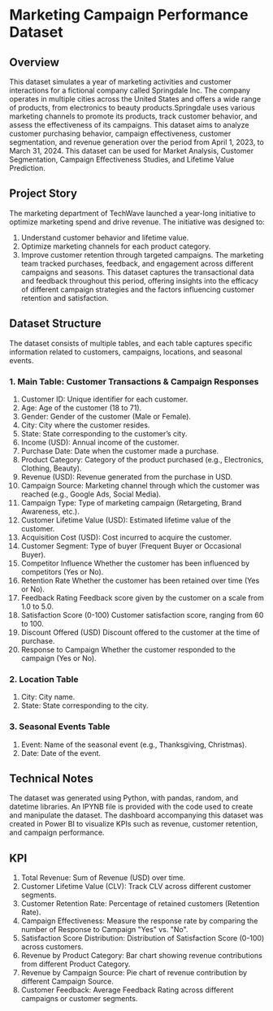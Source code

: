 # Marketing Campaign Performance Dataset
## Overview
This dataset simulates a year of marketing activities and customer interactions for a fictional company called Springdale Inc. The company operates in multiple cities across the United States and offers a wide range of products, from electronics to beauty products.Springdale uses various marketing channels to promote its products, track customer behavior, and assess the effectiveness of its campaigns. This dataset aims to analyze customer purchasing behavior, campaign effectiveness, customer segmentation, and revenue generation over the period from April 1, 2023, to March 31, 2024.
This dataset can be used for Market Analysis, Customer Segmentation, Campaign Effectiveness Studies, and Lifetime Value Prediction.

## Project Story
The marketing department of TechWave launched a year-long initiative to optimize marketing spend and drive revenue. The initiative was designed to:
1. Understand customer behavior and lifetime value.
2. Optimize marketing channels for each product category.
3. Improve customer retention through targeted campaigns.
The marketing team tracked purchases, feedback, and engagement across different campaigns and seasons. This dataset captures the transactional data and feedback throughout this period, offering insights into the efficacy of different campaign strategies and the factors influencing customer retention and satisfaction.

## Dataset Structure
The dataset consists of multiple tables, and each table captures specific information related to customers, campaigns, locations, and seasonal events.

### 1. Main Table: Customer Transactions & Campaign Responses
  1. Customer ID: Unique identifier for each customer.
  2. Age:	Age of the customer (18 to 71).
  3. Gender:	Gender of the customer (Male or Female).
  4. City:	City where the customer resides.
  5. State:	State corresponding to the customer’s city.
  6. Income (USD):	Annual income of the customer.
  7. Purchase Date:	Date when the customer made a purchase.
  8. Product Category:	Category of the product purchased (e.g., Electronics, Clothing, Beauty).
  9. Revenue (USD):	Revenue generated from the purchase in USD.
  10. Campaign Source:	Marketing channel through which the customer was reached (e.g., Google Ads, Social Media).
  11. Campaign Type:	Type of marketing campaign (Retargeting, Brand Awareness, etc.).
  12. Customer Lifetime Value (USD):	Estimated lifetime value of the customer.
  13. Acquisition Cost (USD):	Cost incurred to acquire the customer.
  14. Customer Segment:	Type of buyer (Frequent Buyer or Occasional Buyer).
  15. Competitor Influence	Whether the customer has been influenced by competitors (Yes or No).
  16. Retention Rate	Whether the customer has been retained over time (Yes or No).
  17. Feedback Rating	Feedback score given by the customer on a scale from 1.0 to 5.0.
  18. Satisfaction Score (0-100)	Customer satisfaction score, ranging from 60 to 100.
  19. Discount Offered (USD)	Discount offered to the customer at the time of purchase.
  20. Response to Campaign	Whether the customer responded to the campaign (Yes or No).

### 2. Location Table
  1. City:	City name.
  2. State:	State corresponding to the city.

### 3. Seasonal Events Table
  1. Event:	Name of the seasonal event (e.g., Thanksgiving, Christmas).
  2. Date:	Date of the event.

## Technical Notes
The dataset was generated using Python, with pandas, random, and datetime libraries.
An IPYNB file is provided with the code used to create and manipulate the dataset.
The dashboard accompanying this dataset was created in Power BI to visualize KPIs such as revenue, customer retention, and campaign performance.

## KPI
  1. Total Revenue: Sum of Revenue (USD) over time.
  2. Customer Lifetime Value (CLV): Track CLV across different customer segments.
  3. Customer Retention Rate: Percentage of retained customers (Retention Rate).
  4. Campaign Effectiveness: Measure the response rate by comparing the number of Response to Campaign "Yes" vs. "No".
  5. Satisfaction Score Distribution: Distribution of Satisfaction Score (0-100) across customers.
  6. Revenue by Product Category: Bar chart showing revenue contributions from different Product Category.
  7. Revenue by Campaign Source: Pie chart of revenue contribution by different Campaign Source.
  8. Customer Feedback: Average Feedback Rating across different campaigns or customer segments.
